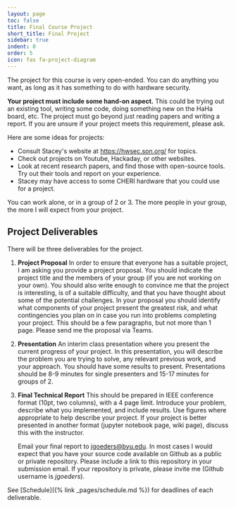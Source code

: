 ```yaml
---
layout: page
toc: false
title: Final Course Project
short_title: Final Project
sidebar: true
indent: 0
order: 5
icon: fas fa-project-diagram
---
```



The project for this course is very open-ended. You can do anything you want, as long as it has something
to do with hardware security.

**Your project must include some hand-on aspect.** This could be trying out an existing tool, writing some code, doing something new on the HaHa board, etc.  The project must go beyond just reading papers and writing a report. If you are unsure if your project meets this requirement, please ask.

Here are some ideas for projects:
 * Consult Stacey's website at <https://hwsec.son.org/> for topics.
 * Check out projects on Youtube, Hackaday, or other websites.
 * Look at recent research papers, and find those with open-source tools.  Try out their tools and report on your experience.
 * Stacey may have access to some CHERI hardware that you could use for a project.
  
You can work alone, or in a group of 2 or 3.  The more people in your group, the more I will expect from your project.  

## Project Deliverables 
There will be three deliverables for the project.  

1. **Project Proposal** In order to ensure that everyone has a suitable project, I am asking you provide a project proposal. You should indicate the project title and the members of your group (if you are not working on your own). You should also write enough to convince me that the project is interesting, is of a suitable difficulty, and that you have thought about some of the potential challenges.  In your proposal you should identify what components of your project present the greatest risk, and what contingencies you plan on in case you run into problems completing your project. This should be a few paragraphs, but not more than 1 page. Please send me the proposal via Teams.

1. **Presentation** An interim class presentation where you present the current progress of your project. In this presentation, you will describe the problem you are trying to solve, any relevant previous work, and your approach.  You should have some results to present.  Presentations should be 8-9 minutes for single presenters and 15-17 minutes for groups of 2.

2. **Final Technical Report**  This should be prepared in IEEE conference format (10pt, two columns), with a 4 page limit.  Introduce your problem, describe what you implemented, and include results.  Use figures where appropriate to help describe your project.  If your project is better presented in another format (jupyter notebook page, wiki page), discuss this with the instructor.  

    Email your final report to jgoeders@byu.edu.  In most cases I would expect that you have your source code available on Github as a public or private repository.  Please include a link to this repository in your submission email. If your repository is private, please invite me (Github username is *jgoeders*).

See [Schedule]({% link _pages/schedule.md %}) for deadlines of each deliverable.





